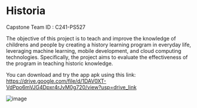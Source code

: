 
# Historia
Capstone Team ID : C241-PS527


The objective of this project is to teach and improve the knowledge of childrens and people by creating a history learning program in everyday life, leveraging machine learning, mobile development, and cloud computing technologies. Specifically, the project aims to evaluate the effectiveness of the program in teaching historic knowledge.

You can download and try the app apk using this link: https://drive.google.com/file/d/1DAV0XT-VdPpo6mVJG4Dpxr4rJvM0g720/view?usp=drive_link

![image](https://github.com/Mooranz/CapstoneProject-Historia/assets/166304539/4033a17b-acf0-4621-8591-66dbc3e2a319)
